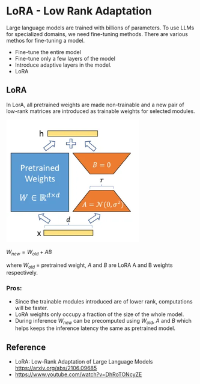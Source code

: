 # LoRA - Low Rank Adaptation

Large language models are trained with billions of parameters. To use LLMs for specialized domains, we need fine-tuning methods. There are various methos for fine-tuning a model.
* Fine-tune the entire model
* Fine-tune only a few layers of the model
* Introduce adaptive layers in the model.
* LoRA

## LoRA
In LorA, all pretrained weights are made non-trainable and a new pair of low-rank matrices are introduced as trainable weights for selected modules.

![Figure 1](/features/assets/lora.png) 

$W_{new} = W_{old} + AB$

where 
$W_{old}$ = pretrained weight, $A$ and $B$ are LoRA A and B weights respectively.

### Pros:
* Since the trainable modules introduced are of lower rank, computations will be faster.
* LoRA weights only occupy a fraction of the size of the whole model.
* During inference $W_{new}$ can be precomputed using $W_{old}$, $A$ and $B$ which helps keeps the inference latency the same as pretrained model.

## Reference

* LoRA: Low-Rank Adaptation of Large Language Models https://arxiv.org/abs/2106.09685
* https://www.youtube.com/watch?v=DhRoTONcyZE